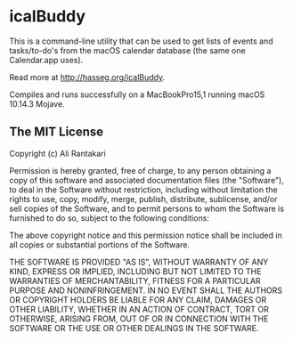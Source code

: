 # icalBuddy

This is a command-line utility that can be used to get lists of events and tasks/to-do's from the macOS calendar database (the same one Calendar.app uses).

Read more at <http://hasseg.org/icalBuddy>.

Compiles and runs successfully on a MacBookPro15,1 running macOS 10.14.3
Mojave.


## The MIT License

Copyright (c) Ali Rantakari

Permission is hereby granted, free of charge, to any person obtaining a copy
of this software and associated documentation files (the "Software"), to deal
in the Software without restriction, including without limitation the rights
to use, copy, modify, merge, publish, distribute, sublicense, and/or sell
copies of the Software, and to permit persons to whom the Software is
furnished to do so, subject to the following conditions:

The above copyright notice and this permission notice shall be included in
all copies or substantial portions of the Software.

THE SOFTWARE IS PROVIDED "AS IS", WITHOUT WARRANTY OF ANY KIND, EXPRESS OR
IMPLIED, INCLUDING BUT NOT LIMITED TO THE WARRANTIES OF MERCHANTABILITY,
FITNESS FOR A PARTICULAR PURPOSE AND NONINFRINGEMENT. IN NO EVENT SHALL THE
AUTHORS OR COPYRIGHT HOLDERS BE LIABLE FOR ANY CLAIM, DAMAGES OR OTHER
LIABILITY, WHETHER IN AN ACTION OF CONTRACT, TORT OR OTHERWISE, ARISING FROM,
OUT OF OR IN CONNECTION WITH THE SOFTWARE OR THE USE OR OTHER DEALINGS IN
THE SOFTWARE.
